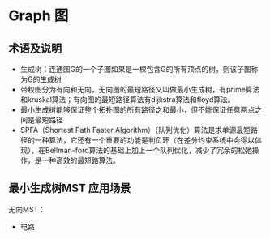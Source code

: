 # Graph 图

## 术语及说明
- 生成树：连通图G的一个子图如果是一棵包含G的所有顶点的树，则该子图称为G的生成树 
- 带权图分为有向和无向，无向图的最短路径又叫做最小生成树，有prime算法和kruskal算法；有向图的最短路径算法有dijkstra算法和floyd算法。
- 最小生成树能够保证整个拓扑图的所有路径之和最小，但不能保证任意两点之间是最短路径
- SPFA（Shortest Path Faster Algorithm）（队列优化）算法是求单源最短路径的一种算法，它还有一个重要的功能是判负环（在差分约束系统中会得以体现），在Bellman-ford算法的基础上加上一个队列优化，减少了冗余的松弛操作，是一种高效的最短路算法。

## 最小生成树MST 应用场景

无向MST：
- 电路


 
